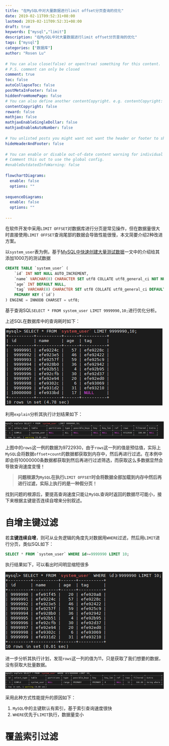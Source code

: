 ```yaml
---
title: "在MySQL中对大量数据进行limit offset分页查询的优化"
date: 2019-02-11T09:52:31+08:00
lastmod: 2019-02-11T09:52:31+08:00
draft: true
keywords: ["mysql","limit"]
description: "在MySQL中对大量数据进行limit offset分页查询的优化"
tags: ["mysql"]
categories: ["数据库"]
author: "Rosen Lu"

# You can also close(false) or open(true) something for this content.
# P.S. comment can only be closed
comment: true
toc: false
autoCollapseToc: false
postMetaInFooter: false
hiddenFromHomePage: false
# You can also define another contentCopyright. e.g. contentCopyright: "This is another copyright."
contentCopyright: false
reward: false
mathjax: false
mathjaxEnableSingleDollar: false
mathjaxEnableAutoNumber: false

# You unlisted posts you might want not want the header or footer to show
hideHeaderAndFooter: false

# You can enable or disable out-of-date content warning for individual post.
# Comment this out to use the global config.
#enableOutdatedInfoWarning: false

flowchartDiagrams:
  enable: false
  options: ""

sequenceDiagrams: 
  enable: false
  options: ""

---
```


在软件开发中采用`LIMIT OFFSET`对数据库进行分页是常见操作，但在数据量很大时直接使用`LIMIT OFFSET`查询尾部的数据会导致性能很慢，本文简要介绍2种改进方案。

<!--more-->

以`system_user`表为例，基于[MySQL中快速创建大量测试数据](../mysql-create-massive-test-data-quickly/)一文中的介绍给其添加1000万的测试数据

```sql
CREATE TABLE `system_user` (
	`id` INT NOT NULL AUTO_INCREMENT,
	`name` VARCHAR(8) CHARACTER SET utf8 COLLATE utf8_general_ci NOT NULL,
	`age` INT DEFAULT NULL,
	`tag` VARCHAR(8) CHARACTER SET utf8 COLLATE utf8_general_ci DEFAULT NULL,
	PRIMARY KEY (`id`)
) ENGINE = INNODB CHARSET = utf8;
```

基于查询SQL`SELECT * FROM system_user LIMIT 9999990,10;`进行优化分析。

上述SQL在数据库中的查询耗时如下：

![原始查询耗时](/blog_img/mysql/limit-large-size-data-in-mysql/mysql-origional-limit-offset-query.png "原始查询耗时") 

利用`explain`分析其执行计划结果如下：

![原始查询耗时分析](/blog_img/mysql/limit-large-size-data-in-mysql/mysql-origional-limit-offset-query-explain.png "原始查询耗时分析") 

上图中的`rows`这一例的数据为9722930，由于`rows`这一列的值是预估值，实际上`MySQL`会将数据`offset+count`的数据都获取到内存中，然后再进行过滤。在本例中即会将10000000条数据都获取到然后再进行过滤筛选，而获取这么多数据显然会导致查询速度变慢！

> **问题根源为`MySQL`在执行`LIMIT OFFSET`时会将数据全部加载到内存中然后再进行过滤，实际上执行的是一种假分页！**

找到问题的根源后，要提高查询速度只能让`MySQL`查询时返回的数据尽可能小，接下来根据主键是否连续自增来分别叙述。

# 自增主键过滤

若**主键连续自增**，则可从业务逻辑的角度先对数据用`WHERE`过滤，然后用`LIMIT`进行分页，类似SQL如下：

```sql
SELECT * FROM `system_user` WHERE id>=9999990 LIMIT 10;
```

执行结果如下，可以看出时间明显缩短很多

![自增主键过滤查询](/blog_img/mysql/limit-large-size-data-in-mysql/mysql-auto-id-filter-limit-offset-query.png "自增主键过滤查询") 

进一步分析其执行计划，发现`rows`这一列的值为11，只是获取了我们想要的数据，没有获取大批量数据。

![自增主键过滤查询分析](/blog_img/mysql/limit-large-size-data-in-mysql/mysql-auto-id-filter-limit-offset-query-explain.png "自增主键过滤查询分析") 

采用此种方式性能提升的原因如下：

1. `MySQL`中的主键默认有索引，基于索引查询速度很快
2. `WHERE`优先于`LIMIT`执行，数据量变小

# 覆盖索引过滤